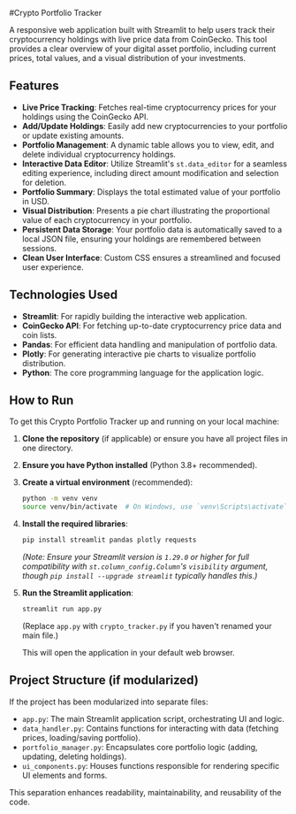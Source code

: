 #Crypto Portfolio Tracker

A responsive web application built with Streamlit to help users track their cryptocurrency holdings with live price data from CoinGecko. This tool provides a clear overview of your digital asset portfolio, including current prices, total values, and a visual distribution of your investments.

## Features

* **Live Price Tracking**: Fetches real-time cryptocurrency prices for your holdings using the CoinGecko API.
* **Add/Update Holdings**: Easily add new cryptocurrencies to your portfolio or update existing amounts.
* **Portfolio Management**: A dynamic table allows you to view, edit, and delete individual cryptocurrency holdings.
* **Interactive Data Editor**: Utilize Streamlit's `st.data_editor` for a seamless editing experience, including direct amount modification and selection for deletion.
* **Portfolio Summary**: Displays the total estimated value of your portfolio in USD.
* **Visual Distribution**: Presents a pie chart illustrating the proportional value of each cryptocurrency in your portfolio.
* **Persistent Data Storage**: Your portfolio data is automatically saved to a local JSON file, ensuring your holdings are remembered between sessions.
* **Clean User Interface**: Custom CSS ensures a streamlined and focused user experience.

## Technologies Used

* **Streamlit**: For rapidly building the interactive web application.
* **CoinGecko API**: For fetching up-to-date cryptocurrency price data and coin lists.
* **Pandas**: For efficient data handling and manipulation of portfolio data.
* **Plotly**: For generating interactive pie charts to visualize portfolio distribution.
* **Python**: The core programming language for the application logic.

## How to Run

To get this Crypto Portfolio Tracker up and running on your local machine:

1.  **Clone the repository** (if applicable) or ensure you have all project files in one directory.
2.  **Ensure you have Python installed** (Python 3.8+ recommended).
3.  **Create a virtual environment** (recommended):
    ```bash
    python -m venv venv
    source venv/bin/activate  # On Windows, use `venv\Scripts\activate`
    ```
4.  **Install the required libraries**:
    ```bash
    pip install streamlit pandas plotly requests
    ```
    *(Note: Ensure your Streamlit version is `1.29.0` or higher for full compatibility with `st.column_config.Column`'s `visibility` argument, though `pip install --upgrade streamlit` typically handles this.)*
5.  **Run the Streamlit application**:
    ```bash
    streamlit run app.py
    ```
    (Replace `app.py` with `crypto_tracker.py` if you haven't renamed your main file.)

    This will open the application in your default web browser.

## Project Structure (if modularized)

If the project has been modularized into separate files:

* `app.py`: The main Streamlit application script, orchestrating UI and logic.
* `data_handler.py`: Contains functions for interacting with data (fetching prices, loading/saving portfolio).
* `portfolio_manager.py`: Encapsulates core portfolio logic (adding, updating, deleting holdings).
* `ui_components.py`: Houses functions responsible for rendering specific UI elements and forms.

This separation enhances readability, maintainability, and reusability of the code.
